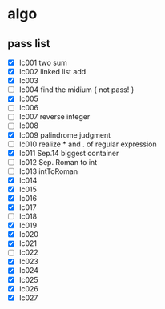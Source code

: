 
# algo

## pass list

* [x] lc001 two sum  
* [x] lc002 linked list add  
* [x] lc003   
* [ ] lc004 find the midium { not pass! }  
* [x] lc005   
* [ ] lc006   
* [ ] lc007 reverse integer  
* [ ] lc008   
* [x] lc009 palindrome judgment   
* [ ] lc010 realize * and . of regular expression  
* [x] lc011 Sep.14 biggest container
* [ ] lc012 Sep. Roman to int  
* [ ] lc013 intToRoman  
* [x] lc014   
* [x] lc015   
* [x] lc016   
* [x] lc017   
* [ ] lc018   
* [x] lc019   
* [x] lc020   
* [x] lc021   
* [ ] lc022   
* [x] lc023   
* [x] lc024   
* [x] lc025   
* [x] lc026   
* [x] lc027   
